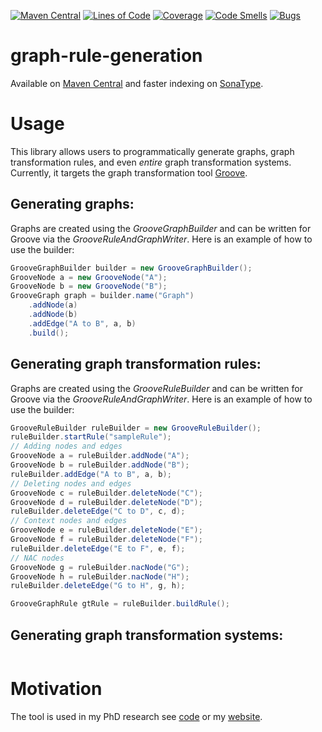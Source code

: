 [![Maven Central](https://maven-badges.herokuapp.com/maven-central/io.github.timKraeuter/graph-rule-generation/badge.svg)](https://mvnrepository.com/artifact/io.github.timKraeuter/graph-rule-generation)
[![Lines of Code](https://sonarcloud.io/api/project_badges/measure?project=timKraeuter_graph-rule-generation&metric=ncloc)](https://sonarcloud.io/summary/new_code?id=timKraeuter_graph-rule-generation)
[![Coverage](https://sonarcloud.io/api/project_badges/measure?project=timKraeuter_graph-rule-generation&metric=coverage)](https://sonarcloud.io/summary/new_code?id=timKraeuter_graph-rule-generation)
[![Code Smells](https://sonarcloud.io/api/project_badges/measure?project=timKraeuter_graph-rule-generation&metric=code_smells)](https://sonarcloud.io/summary/new_code?id=timKraeuter_graph-rule-generation)
[![Bugs](https://sonarcloud.io/api/project_badges/measure?project=timKraeuter_graph-rule-generation&metric=bugs)](https://sonarcloud.io/summary/new_code?id=timKraeuter_graph-rule-generation)

# graph-rule-generation

Available on [Maven Central](https://mvnrepository.com/artifact/io.github.timKraeuter/graph-rule-generation) and faster indexing on [SonaType](https://central.sonatype.com/artifact/io.github.timKraeuter/graph-rule-generation).

# Usage

This library allows users to programmatically generate graphs, graph transformation rules, and even _entire_ graph transformation systems. Currently, it targets the graph transformation tool [Groove](https://groove.ewi.utwente.nl/).

## Generating graphs:
Graphs are created using the _GrooveGraphBuilder_ and can be written for Groove via the _GrooveRuleAndGraphWriter_. 
Here is an example of how to use the builder:
```java
GrooveGraphBuilder builder = new GrooveGraphBuilder();
GrooveNode a = new GrooveNode("A");
GrooveNode b = new GrooveNode("B");
GrooveGraph graph = builder.name("Graph")
    .addNode(a)
    .addNode(b)
    .addEdge("A to B", a, b)
    .build();
```

## Generating graph transformation rules:
Graphs are created using the _GrooveRuleBuilder_ and can be written for Groove via the _GrooveRuleAndGraphWriter_. 
Here is an example of how to use the builder:
```java
GrooveRuleBuilder ruleBuilder = new GrooveRuleBuilder();
ruleBuilder.startRule("sampleRule");
// Adding nodes and edges
GrooveNode a = ruleBuilder.addNode("A");
GrooveNode b = ruleBuilder.addNode("B");
ruleBuilder.addEdge("A to B", a, b);
// Deleting nodes and edges
GrooveNode c = ruleBuilder.deleteNode("C");
GrooveNode d = ruleBuilder.deleteNode("D");
ruleBuilder.deleteEdge("C to D", c, d);
// Context nodes and edges
GrooveNode e = ruleBuilder.deleteNode("E");
GrooveNode f = ruleBuilder.deleteNode("F");
ruleBuilder.deleteEdge("E to F", e, f);
// NAC nodes
GrooveNode g = ruleBuilder.nacNode("G");
GrooveNode h = ruleBuilder.nacNode("H");
ruleBuilder.deleteEdge("G to H", g, h);

GrooveGraphRule gtRule = ruleBuilder.buildRule();
```

## Generating graph transformation systems:

```java

```

# Motivation

The tool is used in my PhD research see [code](https://github.com/timKraeuter/Rewrite_Rule_Generation) or my [website](https://timkraeuter.com/about/).
